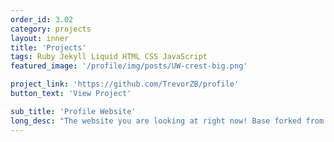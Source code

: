 ```yaml
---
order_id: 3.02
category: projects
layout: inner
title: 'Projects'
tags: Ruby Jekyll Liquid HTML CSS JavaScript
featured_image: '/profile/img/posts/UW-crest-big.png'

project_link: 'https://github.com/TrevorZB/profile'
button_text: 'View Project'

sub_title: 'Profile Website'
long_desc: "The website you are looking at right now! Base forked from: https://github.com/steephengeorge/phantom."
---
```

